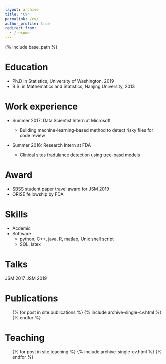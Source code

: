 ```yaml
---
layout: archive
title: "CV"
permalink: /cv/
author_profile: true
redirect_from:
  - /resume
---
```


{% include base_path %}

Education
======
* Ph.D in Statistics, University of Washington, 2019
* B.S. in Mathematics and Statistics, Nanjing University, 2013

Work experience
======
* Summer 2017: Data Scientist Intern at Microsoft
  * Building machine-learning-based method to detect risky files for code review
  
* Summer 2016: Research Intern at FDA
  * Clinical sites fradulance detection using tree-basd models
  
Award
======
* SBSS student paper travel award for JSM 2019
* ORISE fellowship by FDA


Skills
======
* Acdemic
* Software
  * python, C++, java, R, matlab, Unix shell script
  * SQL, latex

Talks
======
JSM 2017 
JSM 2019 

Publications
======
  <ul>{% for post in site.publications %}
    {% include archive-single-cv.html %}
  {% endfor %}</ul>
  
Teaching
======
  <ul>{% for post in site.teaching %}
    {% include archive-single-cv.html %}
  {% endfor %}</ul>
